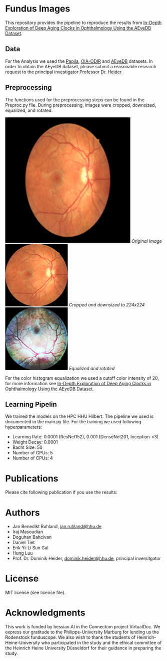 # Fundus Images
This repository provides the pipeline to reproduce the results from [In-Depth Exploration of Deep Aging Clocks in Ophthalmology Using the AEyeDB Dataset](TODO). 


## Data 
For the Analysis we used the [Papila](https://www.nature.com/articles/s41597-022-01388-1), [OIA-ODIR](https://link.springer.com/chapter/10.1007/978-3-030-71058-3_11) and [AEyeDB](TODO) datasets. In order to obtain the AEyeDB dataset, please submit a reasonable research request to the principal investigator [Professor Dr. Heider](https://heiderlab.de/).

## Preprocessing
The functions used for the preprocessing steps can be found in the Preproc.py file. During preprocessing, images were cropped, downsized, equalized, and rotated. 

<p float="left">
  <img src="res/t0.png" alt="original_image" width="400"/>
  <em>Original Image</em>
  <img src="res/t1.png" alt="cropped_image" width="200"/>
  <em>Cropped and downsized to 224x224 </em>
  <img src="res/t3.png" alt="equalized_image" width="200"/>
  <em>Equalized and rotated </em>
</p>

For the color histogram equalization we used a cutoff color intensity of 20, for more information see [In-Depth Exploration of Deep Aging Clocks in Ophthalmology Using the AEyeDB Dataset](TODO).

## Learning Pipelin
We trained the models on the HPC HHU Hilbert. The pipeline we used is documented in the main.py file. For the training we used following hyperparameters:
   * Learning Rate: 0.0001 (ResNet152), 0.001 (DenseNet201, Inception-v3)
   * Weight Decay: 0.0001
   * Bacht Size: 50
   * Number of GPUs: 5
   * Number of CPUs: 4
   
# Publications
Please cite following publication if you use the results:

# Authors
   * Jan Benedikt Ruhland, jan.ruhland@hhu.de
   * Iraj Masoudian
   * Doguhan Bahcivan
   * Daniel Tiet
   * Erik Yi-Li Sun Gal
   * Hung Luu
   * Prof. Dr. Dominik Heider, dominik.heider@hhu.de, principal inversitgator
   
   
# License
MIT license (see license file). 

# Acknowledgments
This work is funded by hessian.AI in the Connectom project VirtualDoc.
We express our gratitude to the Philipps-University Marburg for lending us the Rodenstock funduscope. We also wish to thank the students of Heinrich-Heine-University who participated in the study and the ethical committee of the Heinrich Heine University Düsseldorf for their guidance in preparing the study. 
